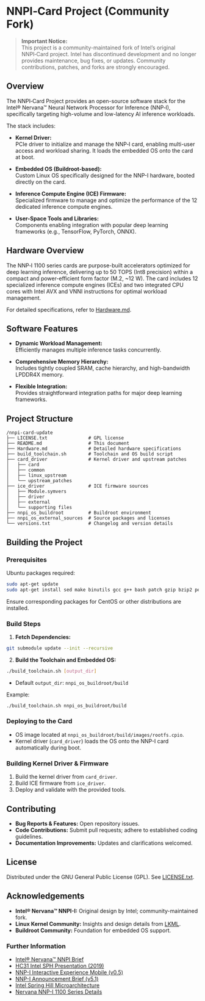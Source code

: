 # NNPI‑Card Project (Community Fork)

> **Important Notice:**  
> This project is a community-maintained fork of Intel’s original NNPI‑Card project. Intel has discontinued development and no longer provides maintenance, bug fixes, or updates. Community contributions, patches, and forks are strongly encouraged.

## Overview

The NNPI‑Card Project provides an open-source software stack for the Intel® Nervana™ Neural Network Processor for Inference (NNP‑I), specifically targeting high-volume and low-latency AI inference workloads.

The stack includes:

- **Kernel Driver:**  
  PCIe driver to initialize and manage the NNP‑I card, enabling multi-user access and workload sharing. It loads the embedded OS onto the card at boot.

- **Embedded OS (Buildroot-based):**  
  Custom Linux OS specifically designed for the NNP-I hardware, booted directly on the card.

- **Inference Compute Engine (ICE) Firmware:**  
  Specialized firmware to manage and optimize the performance of the 12 dedicated inference compute engines.

- **User-Space Tools and Libraries:**  
  Components enabling integration with popular deep learning frameworks (e.g., TensorFlow, PyTorch, ONNX).

## Hardware Overview

The NNP‑I 1100 series cards are purpose-built accelerators optimized for deep learning inference, delivering up to 50 TOPS (Int8 precision) within a compact and power-efficient form factor (M.2, ~12 W). The card includes 12 specialized inference compute engines (ICEs) and two integrated CPU cores with Intel AVX and VNNI instructions for optimal workload management.

For detailed specifications, refer to [Hardware.md](Hardware.md).

## Software Features

- **Dynamic Workload Management:**  
  Efficiently manages multiple inference tasks concurrently.

- **Comprehensive Memory Hierarchy:**  
  Includes tightly coupled SRAM, cache hierarchy, and high-bandwidth LPDDR4X memory.

- **Flexible Integration:**  
  Provides straightforward integration paths for major deep learning frameworks.

## Project Structure

```
/nnpi-card-update
├── LICENSE.txt               # GPL license
├── README.md                 # This document
├── Hardware.md               # Detailed hardware specifications
├── build_toolchain.sh        # Toolchain and OS build script
├── card_driver               # Kernel driver and upstream patches
│   ├── card
│   ├── common
│   ├── linux_upstream
│   └── upstream_patches
├── ice_driver                # ICE firmware sources
│   ├── Module.symvers
│   ├── driver
│   ├── external
│   └── supporting files
├── nnpi_os_buildroot         # Buildroot environment
├── nnpi_os_external_sources  # Source packages and licenses
└── versions.txt              # Changelog and version details
```

## Building the Project

### Prerequisites

Ubuntu packages required:

```bash
sudo apt-get update
sudo apt-get install sed make binutils gcc g++ bash patch gzip bzip2 perl tar cpio python3 unzip rsync libncurses-dev libelf-dev libssl-dev bison libarchive-dev
```

Ensure corresponding packages for CentOS or other distributions are installed.

### Build Steps

1. **Fetch Dependencies:**

```bash
git submodule update --init --recursive
```

2. **Build the Toolchain and Embedded OS:**

```bash
./build_toolchain.sh [output_dir]
```

- Default `output_dir`: `nnpi_os_buildroot/build`

Example:

```bash
./build_toolchain.sh nnpi_os_buildroot/build
```

### Deploying to the Card

- OS image located at `nnpi_os_buildroot/build/images/rootfs.cpio`.
- Kernel driver (`card_driver`) loads the OS onto the NNP-I card automatically during boot.

### Building Kernel Driver & Firmware

1. Build the kernel driver from `card_driver`.
2. Build ICE firmware from `ice_driver`.
3. Deploy and validate with the provided tools.

## Contributing

- **Bug Reports & Features:** Open repository issues.
- **Code Contributions:** Submit pull requests; adhere to established coding guidelines.
- **Documentation Improvements:** Updates and clarifications welcomed.

## License

Distributed under the GNU General Public License (GPL). See [LICENSE.txt](LICENSE.txt).

## Acknowledgements

- **Intel® Nervana™ NNPI-I:** Original design by Intel; community-maintained fork.
- **Linux Kernel Community:** Insights and design details from [LKML](https://lore.kernel.org/lkml/20210512071046.34941-1-guy.zadicario@intel.com/).
- **Buildroot Community:** Foundation for embedded OS support.

### Further Information

- [Intel® Nervana™ NNPI Brief](https://intel.ai/nervana-nnp/nnpi)
- [HC31 Intel SPH Presentation (2019)](https://old.hotchips.org/hc31/HC31_2.6_Intel_SPH_2019_v3.pdf)
- [NNP-I Interactive Experience Mobile (v0.5)](https://community.intel.com/cipcp26785/attachments/cipcp26785/developer-cloud/1633/2/16433-1_NNP-I_Interactive_Experience_Mobile_v0.5.pdf)
- [NNP-I Announcement Brief (v5.1)](https://community.intel.com/cipcp26785/attachments/cipcp26785/developer-cloud/1633/1/16433-1_NNP-announce_NNP-I_brief_v5.1.pdf)
- [Intel Spring Hill Microarchitecture](https://en.wikichip.org/wiki/intel/microarchitectures/spring_hill)
- [Nervana NNP-I 1100 Series Details](https://en.wikichip.org/wiki/nervana/nnp/nnp-i_1100)


